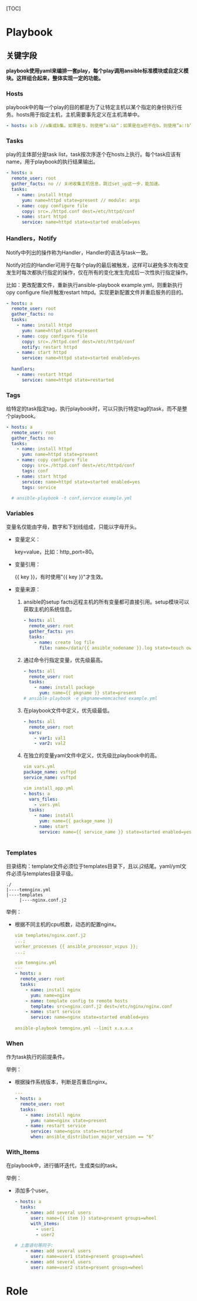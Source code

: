 [TOC]



# Playbook

## 关键字段

**playbook使用yaml来编排一套play，每个play调用ansible标准模块或自定义模块。这样组合起来，整体实现一定的功能。**

### Hosts

playbook中的每一个play的目的都是为了让特定主机以某个指定的身份执行任务。hosts用于指定主机，主机需要事先定义在主机清单中。

```yaml
- hosts: a:b //a集或b集。如果是与，则使用”a:&b“；如果是在a但不在b，则使用”a:!b“
```

### Tasks

play的主体部分是task list，task按次序逐个在hosts上执行。每个task应该有name，用于playbook的执行结果输出。

```yaml
- hosts: a
  remote_user: root
  gather_facts: no // 关闭收集主机信息，跳过set_up这一步，能加速。
  tasks:
    - name: install httpd
      yum: name=httpd state=present // module: args
    - name: copy configure file
      copy: src=./httpd.conf dest=/etc/httpd/conf  
    - name: start httpd
      service: name=httpd state=started enabled=yes
```

### Handlers，Notify

Notify中列出的操作称为Handler，Handler的语法与task一致。

Notify对应的Handler可用于在每个play的最后被触发，这样可以避免多次有改变发生时每次都执行指定的操作，仅在所有的变化发生完成后一次性执行指定操作。

比如：更改配置文件，重新执行ansible-playbook example.yml，则重新执行opy configure file并触发restart httpd。实现更新配置文件并重启服务的目的。

```yaml
- hosts: a
  remote_user: root
  gather_facts: no 
  tasks:
    - name: install httpd
      yum: name=httpd state=present 
    - name: copy configure file
      copy: src=./httpd.conf dest=/etc/httpd/conf 
      notify: restart httpd
    - name: start httpd
      service: name=httpd state=started enabled=yes
      
  handlers:
    - name: restart httpd
      service: name=httpd state=restarted
```

### Tags

给特定的task指定tag，执行playbook时，可以只执行特定tag的task，而不是整个playbook。

```yml
- hosts: a
  remote_user: root
  gather_facts: no 
  tasks:
    - name: install httpd
      yum: name=httpd state=present 
    - name: copy configure file
      copy: src=./httpd.conf dest=/etc/httpd/conf 
      tags: conf
    - name: start httpd
      service: name=httpd state=started enabled=yes
      tags: service
      
  # ansible-playbook -t conf,service example.yml    
```

### Variables

变量名仅能由字母，数字和下划线组成，只能以字母开头。

- 变量定义：

  key=value，比如：http_port=80。

- 变量引用：

  {{ key }}，有时使用"{{ key }}"才生效。

- 变量来源：

  1. ansible的setup facts远程主机的所有变量都可直接引用。setup模块可以获取主机的系统信息。

     ```yaml
     - hosts: all
       remote_user: root
       gather_facts: yes
       tasks:
         - name: create log file
           file: name=/data/{{ ansible_nodename }}.log state=touch owner=wang mode=600
     ```

     

  2. 通过命令行指定变量，优先级最高。

     ```yaml
     - hosts: all
       remote_user: root
       tasks: 
         - name: install package
           yum: name={{ pkgname }} state=present
     # ansible-playbook -e pkgname=memcached example.yml
     ```

  3. 在playbook文件中定义，优先级最低。

     ```yaml
     - hosts: all
       remote_user: root
       vars:
         - var1: val1
         - var2: val2
     ```

  4. 在独立的变量yaml文件中定义，优先级比playbook中的高。

     ```yaml
     vim vars.yml
     package_name: vsftpd
     service_name: vsftpd
     
     vim install_app.yml
     - hosts: a
       vars_files:
         - vars.yml
       tasks:
         - name: install
           yum: name={{ package_name }}
         - name: start
           service: name={{ service_name }} state=started enabled=yes
          
     ```

### Templates

目录结构：template文件必须位于templates目录下，且以.j2结尾。yaml/yml文件必须与templates目录平级。

```shell
./
|----temnginx.yml
|----templates
     |----nginx.conf.j2
```

举例：

- 根据不同主机的cpu核数，动态的配置nginx。

  ```yaml
  vim templates/nginx.conf.j2
  ...;
  worker_processes {{ ansible_processor_vcpus }};
  ...;
  
  vim temnginx.yml
  ---
  - hosts: a
    remote_user: root
    tasks:
      - name: install nginx
        yum: name=nginx
      - name: template config to remote hosts
        template: src=nginx.conf.j2 dest=/etc/nginx/nginx.conf
      - name: start service
        service: name=nginx state=started enabled=yes
        
  ansible-playbook temnginx.yml --limit x.x.x.x      
  ```

### When

作为task执行的前提条件。

举例：

- 根据操作系统版本，判断是否重启nginx。

  ```yaml
  ---
  - hosts: a
    remote_user: root
    tasks:
      - name: install nginx
        yum: name=nginx state=present
      - name: restart service
        service: name=nginx state=restarted
        when: ansible_distribution_major_version == "6"
  ```

### With_Items

在playbook中，进行循环迭代，生成类似的task。

举例：

- 添加多个user。

  ```yaml
  - hosts: a
    tasks:
      - name: add several users
        user: name={{ item }} state=present groups=wheel
        with_items:
          - user1
          - user2
          
  # 上面语句等同于:
      - name: add several users
        user: name=user1 state=present groups=wheel
      - name: add several users
        user: name=user2 state=present groups=wheel
  ```

  



# Role